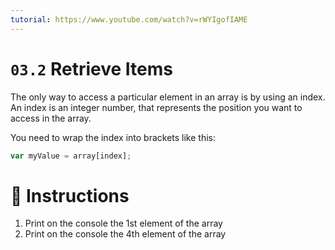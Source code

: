```yaml
---
tutorial: https://www.youtube.com/watch?v=rWYIgofIAME
---
```


# `03.2` Retrieve Items

The only way to access a particular element in an array is by using an index. An index is an integer number, that represents the position you want to access in the array.

You need to wrap the index into brackets like this:
```js
var myValue = array[index];
```

# 📝 Instructions

1. Print on the console the 1st element of the array
2. Print on the console the 4th element of the array
